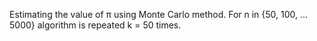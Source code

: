 Estimating the value of π using Monte Carlo method.
For n in {50, 100, ... 5000} algorithm is repeated k = 50 times.
